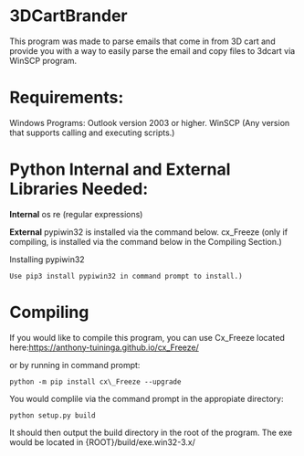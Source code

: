 # 3DCartBrander
This program was made to parse emails that come in from 3D cart and provide you with a way to easily parse the email and copy files to 3dcart via WinSCP program.

# Requirements:

Windows Programs:
Outlook version 2003 or higher.
WinSCP (Any version that supports calling and executing scripts.)

# Python Internal and External Libraries Needed:

__Internal__
os
re (regular expressions)

__External__
pypiwin32 is installed via the command below.
cx\_Freeze (only if compiling, is installed via the command below in the Compiling Section.)

Installing pypiwin32
```
Use pip3 install pypiwin32 in command prompt to install.)
```

# Compiling
If you would like to compile this program, you can use Cx\_Freeze located here:https://anthony-tuininga.github.io/cx_Freeze/

or by running in command prompt:
```
python -m pip install cx\_Freeze --upgrade
```
You would complile via the command prompt in the appropiate directory:
```
python setup.py build
```
It should then output the build directory in the root of the program.
The exe would be located in {ROOT}/build/exe.win32-3.x/

